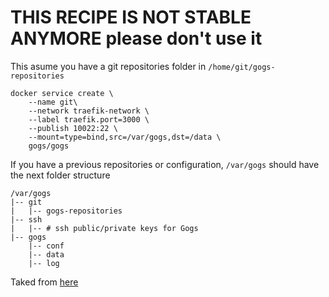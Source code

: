 # THIS RECIPE IS NOT STABLE ANYMORE please don't use it

This asume you have a git repositories folder in `/home/git/gogs-repositories`
```
docker service create \
    --name git\
    --network traefik-network \
    --label traefik.port=3000 \
    --publish 10022:22 \
    --mount=type=bind,src=/var/gogs,dst=/data \
    gogs/gogs
```

If you have a previous repositories or configuration, `/var/gogs` should have the next folder structure 
```
/var/gogs
|-- git
|   |-- gogs-repositories
|-- ssh
|   |-- # ssh public/private keys for Gogs
|-- gogs
    |-- conf
    |-- data
    |-- log
```

Taked from [here](https://github.com/gogits/gogs/tree/master/docker)
